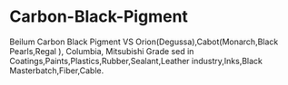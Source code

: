 # Carbon-Black-Pigment
Beilum Carbon Black Pigment VS Orion(Degussa),Cabot(Monarch,Black Pearls,Regal ), Columbia, Mitsubishi Grade sed in Coatings,Paints,Plastics,Rubber,Sealant,Leather industry,Inks,Black Masterbatch,Fiber,Cable.
